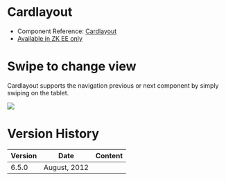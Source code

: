 

# Cardlayout

- Component Reference:
  [Cardlayout](ZK_Component_Reference/Layouts/Cardlayout)
- [Available in ZK EE only](http://www.zkoss.org/product/edition.dsp)

# Swipe to change view

Cardlayout supports the navigation previous or next component by simply
swiping on the tablet.

![](images/Cardlayout_Tablet_Example.png)

# Version History

| Version | Date         | Content |
|---------|--------------|---------|
| 6.5.0   | August, 2012 |         |


